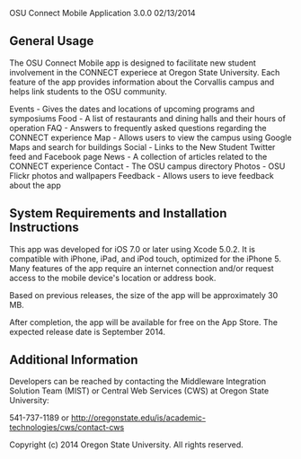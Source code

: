 OSU Connect Mobile Application 3.0.0 02/13/2014


General Usage
-------------

The OSU Connect Mobile app is designed to facilitate new student involvement in the CONNECT experiece at Oregon State University. Each feature of the app provides information about the Corvallis campus and helps link students to the OSU community.

Events - Gives the dates and locations of upcoming programs and symposiums
Food - A list of restaurants and dining halls and their hours of operation
FAQ - Answers to frequently asked questions regarding the CONNECT experience
Map - Allows users to view the campus using Google Maps and search for buildings
Social - Links to the New Student Twitter feed and Facebook page
News - A collection of articles related to the CONNECT experience
Contact - The OSU campus directory
Photos - OSU Flickr photos and wallpapers
Feedback - Allows users to ieve feedback about the app


System Requirements and Installation Instructions
-------------------------------------------------

This app was developed for iOS 7.0 or later using Xcode 5.0.2. It is compatible with iPhone, iPad, and iPod touch, optimized for the iPhone 5. Many features of the app require an internet connection and/or request access to the mobile device's location or address book.

Based on previous releases, the size of the app will be approximately 30 MB.

After completion, the app will be available for free on the App Store. The expected release date is September 2014.


Additional Information
----------------------

Developers can be reached by contacting the Middleware Integration Solution Team (MIST) or Central Web Services (CWS) at Oregon State University:

541-737-1189 or http://oregonstate.edu/is/academic-technologies/cws/contact-cws


Copyright (c) 2014 Oregon State University. All rights reserved.






